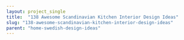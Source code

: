 ```yaml
---
layout: project_single
title:  "138 Awesome Scandinavian Kitchen Interior Design Ideas"
slug: "138-awesome-scandinavian-kitchen-interior-design-ideas"
parent: "home-swedish-design-ideas"
---
```

 